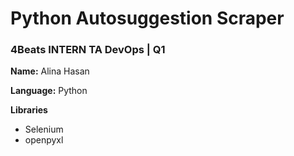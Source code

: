 ﻿# Python Autosuggestion Scraper
### 4Beats INTERN TA DevOps | Q1
**Name:** Alina Hasan

**Language:** Python

**Libraries**
* Selenium
* openpyxl
